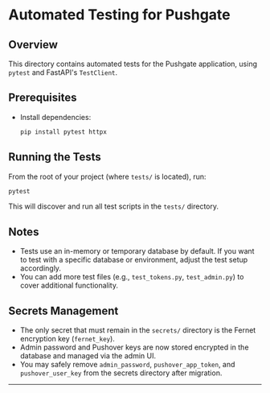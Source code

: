 # Automated Testing for Pushgate

## Overview
This directory contains automated tests for the Pushgate application, using `pytest` and FastAPI's `TestClient`.

## Prerequisites
- Install dependencies:
  ```bash
  pip install pytest httpx
  ```

## Running the Tests
From the root of your project (where `tests/` is located), run:

```bash
pytest
```

This will discover and run all test scripts in the `tests/` directory.

## Notes
- Tests use an in-memory or temporary database by default. If you want to test with a specific database or environment, adjust the test setup accordingly.
- You can add more test files (e.g., `test_tokens.py`, `test_admin.py`) to cover additional functionality.

## Secrets Management
- The only secret that must remain in the `secrets/` directory is the Fernet encryption key (`fernet_key`).
- Admin password and Pushover keys are now stored encrypted in the database and managed via the admin UI.
- You may safely remove `admin_password`, `pushover_app_token`, and `pushover_user_key` from the secrets directory after migration.

---
